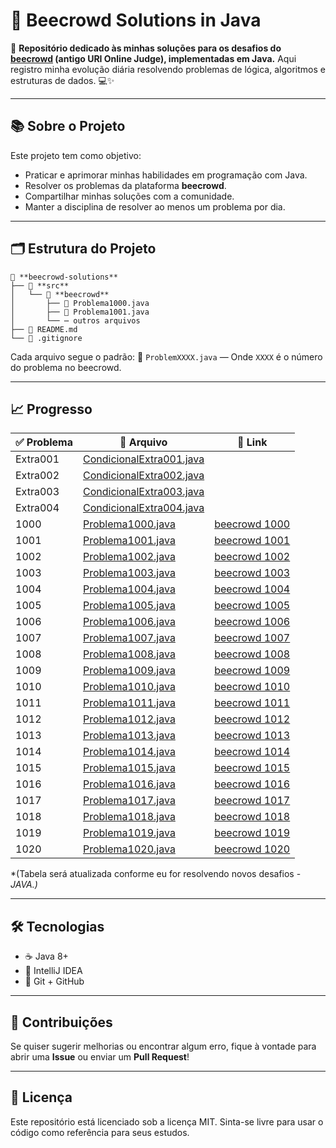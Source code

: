 
# 🚀 Beecrowd Solutions in Java

🎯 **Repositório dedicado às minhas soluções para os desafios do [beecrowd](https://www.beecrowd.com.br/judge/pt/problems/index) (antigo URI Online Judge), implementadas em Java.**
Aqui registro minha evolução diária resolvendo problemas de lógica, algoritmos e estruturas de dados. 💻✨

---

## 📚 Sobre o Projeto
Este projeto tem como objetivo:
- Praticar e aprimorar minhas habilidades em programação com Java.
- Resolver os problemas da plataforma **beecrowd**.
- Compartilhar minhas soluções com a comunidade.
- Manter a disciplina de resolver ao menos um problema por dia.

---

## 🗂️ Estrutura do Projeto
```
📂 **beecrowd-solutions**
├── 📁 **src**
│   └── 📁 **beecrowd**
│       ├── 📝 Problema1000.java
│       ├── 📝 Problema1001.java
│       └── ⋯ outros arquivos
├── 📄 README.md
└── 📄 .gitignore
```
Cada arquivo segue o padrão:
📄 `ProblemXXXX.java` — Onde `XXXX` é o número do problema no beecrowd.

---

## 📈 Progresso
| ✅ Problema | 📄 Arquivo                                                 | 🔗 Link                                                                  |
|------------|------------------------------------------------------------|--------------------------------------------------------------------------|
| Extra001   | [CondicionalExtra001.java](src/beecrowd/CondicionalExtra001.java) | 
| Extra002   | [CondicionalExtra002.java](src/beecrowd/CondicionalExtra002.java) | 
| Extra003   | [CondicionalExtra003.java](src/beecrowd/CondicionalExtra003.java) | 
| Extra004   | [CondicionalExtra004.java](src/beecrowd/CondicionalExtra004.java) | 
| 1000       | [Problema1000.java](src/beecrowd/Problema1000.java)        | [beecrowd 1000](https://www.beecrowd.com.br/judge/pt/problems/view/1000) |
| 1001       | [Problema1001.java](src/beecrowd/Problema1001.java)        | [beecrowd 1001](https://www.beecrowd.com.br/judge/pt/problems/view/1001) |
| 1002       | [Problema1002.java](src/beecrowd/Problema1002.java)        | [beecrowd 1002](https://www.beecrowd.com.br/judge/pt/problems/view/1002) |
| 1003       | [Problema1003.java](src/beecrowd/Problema1003.java)        | [beecrowd 1003](https://www.beecrowd.com.br/judge/pt/problems/view/1003) |
| 1004       | [Problema1004.java](src/beecrowd/Problema1004.java)        | [beecrowd 1004](https://www.beecrowd.com.br/judge/pt/problems/view/1004) |
| 1005       | [Problema1005.java](src/beecrowd/Problema1005.java)        | [beecrowd 1005](https://www.beecrowd.com.br/judge/pt/problems/view/1005) |
| 1006       | [Problema1006.java](src/beecrowd/Problema1006.java)        | [beecrowd 1006](https://www.beecrowd.com.br/judge/pt/problems/view/1006) |
| 1007       | [Problema1007.java](src/beecrowd/Problema1007.java)        | [beecrowd 1007](https://www.beecrowd.com.br/judge/pt/problems/view/1007) |
| 1008       | [Problema1008.java](src/beecrowd/Problema1008.java)        | [beecrowd 1008](https://www.beecrowd.com.br/judge/pt/problems/view/1008) |
| 1009       | [Problema1009.java](src/beecrowd/Problema1009.java)        | [beecrowd 1009](https://www.beecrowd.com.br/judge/pt/problems/view/1009) |
| 1010       | [Problema1010.java](src/beecrowd/Problema1010.java)        | [beecrowd 1010](https://www.beecrowd.com.br/judge/pt/problems/view/1010) |
| 1011       | [Problema1011.java](src/beecrowd/Problema1011.java)        | [beecrowd 1011](https://www.beecrowd.com.br/judge/pt/problems/view/1011) |
| 1012       | [Problema1012.java](src/beecrowd/Problema1012.java)        | [beecrowd 1012](https://www.beecrowd.com.br/judge/pt/problems/view/1012) |
| 1013       | [Problema1013.java](src/beecrowd/Problema1013.java)        | [beecrowd 1013](https://www.beecrowd.com.br/judge/pt/problems/view/1013) |
| 1014       | [Problema1014.java](src/beecrowd/Problema1014.java)        | [beecrowd 1014](https://www.beecrowd.com.br/judge/pt/problems/view/1014) |
| 1015       | [Problema1015.java](src/beecrowd/Problema1015.java)        | [beecrowd 1015](https://www.beecrowd.com.br/judge/pt/problems/view/1015) |
| 1016       | [Problema1016.java](src/beecrowd/Problema1016.java)        | [beecrowd 1016](https://www.beecrowd.com.br/judge/pt/problems/view/1016) |
| 1017       | [Problema1017.java](src/beecrowd/Problema1017.java)        | [beecrowd 1017](https://www.beecrowd.com.br/judge/pt/problems/view/1017) |
| 1018       | [Problema1018.java](src/beecrowd/Problema1018.java)        | [beecrowd 1018](https://www.beecrowd.com.br/judge/pt/problems/view/1018) |
| 1019       | [Problema1019.java](src/beecrowd/Problema1019.java)        | [beecrowd 1019](https://www.beecrowd.com.br/judge/pt/problems/view/1019) |
| 1020       | [Problema1020.java](src/beecrowd/Problema1020.java)        | [beecrowd 1020](https://www.beecrowd.com.br/judge/pt/problems/view/1020) |

*(Tabela será atualizada conforme eu for resolvendo novos desafios - *JAVA.)*

---

## 🛠️ Tecnologias
- ☕ Java 8+
- 🧰 IntelliJ IDEA
- 📝 Git + GitHub

---

## 🤝 Contribuições
Se quiser sugerir melhorias ou encontrar algum erro, fique à vontade para abrir uma **Issue** ou enviar um **Pull Request**!

---

## 📄 Licença
Este repositório está licenciado sob a licença MIT.
Sinta-se livre para usar o código como referência para seus estudos.
